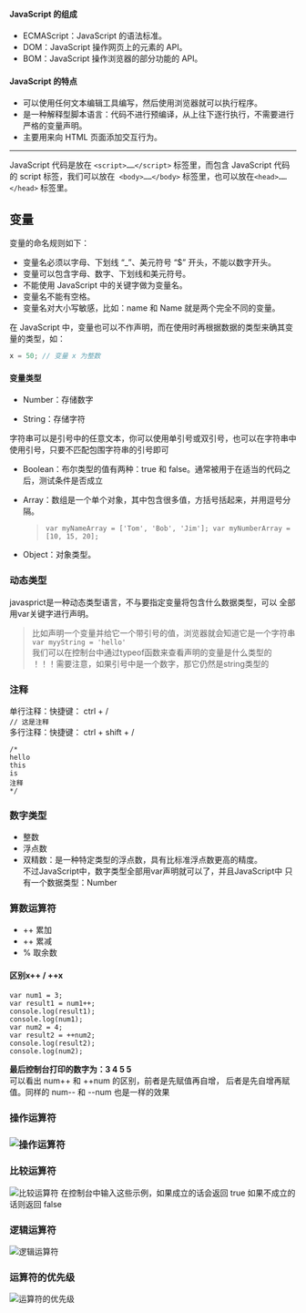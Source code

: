 #### JavaScript 的组成

- ECMAScript：JavaScript 的语法标准。
- DOM：JavaScript 操作网页上的元素的 API。
- BOM：JavaScript 操作浏览器的部分功能的 API。

#### JavaScript 的特点

- 可以使用任何文本编辑工具编写，然后使用浏览器就可以执行程序。
- 是一种解释型脚本语言：代码不进行预编译，从上往下逐行执行，不需要进行严格的变量声明。
- 主要用来向 HTML 页面添加交互行为。

---

JavaScript 代码是放在 `<script>……</script>` 标签里，而包含 JavaScript 代码的 script 标签，我们可以放在` <body>……</body>`  标签里，也可以放在`<head>……</head>` 标签里。

## 变量

变量的命名规则如下：

- 变量名必须以字母、下划线 “_”、美元符号 “$” 开头，不能以数字开头。
- 变量可以包含字母、数字、下划线和美元符号。
- 不能使用 JavaScript 中的关键字做为变量名。
- 变量名不能有空格。
- 变量名对大小写敏感，比如：name 和 Name 就是两个完全不同的变量。

在 JavaScript 中，变量也可以不作声明，而在使用时再根据数据的类型来确其变量的类型，如：

```javascript
x = 50; // 变量 x 为整数
```

#### 变量类型

- Number：存储数字

- String：存储字符

字符串可以是引号中的任意文本，你可以使用单引号或双引号，也可以在字符串中使用引号，只要不匹配包围字符串的引号即可

- Boolean：布尔类型的值有两种：true 和 false。通常被用于在适当的代码之后，测试条件是否成立

- Array：数组是一个单个对象，其中包含很多值，方括号括起来，并用逗号分隔。

  >```var myNameArray = ['Tom', 'Bob', 'Jim']; var myNumberArray = [10, 15, 20];```

- Object：对象类型。
### 动态类型  
javasprict是一种动态类型语言，不与要指定变量将包含什么数据类型，可以
全部用var关键字进行声明。
> 比如声明一个变量并给它一个带引号的值，浏览器就会知道它是一个字符串
> `var myyString = 'hello'`  
我们可以在控制台中通过typeof函数来查看声明的变量是什么类型的  
！！！需要注意，如果引号中是一个数字，那它仍然是string类型的  
### 注释  
单行注释：快捷键： ctrl + /  
`// 这是注释`  
多行注释：快捷键： ctrl + shift + /   
```
/*
hello
this
is
注释
*/
```
### 数字类型  
- 整数  
- 浮点数  
- 双精数：是一种特定类型的浮点数，具有比标准浮点数更高的精度。  
不过JavaScript中，数字类型全部用var声明就可以了，并且JavaScript中
只有一个数据类型：Number   
### 算数运算符  
- ++ 累加  
- ++ 累减
- % 取余数  
#### 区别x++ / ++x  
```  
var num1 = 3;
var result1 = num1++;
console.log(result1);
console.log(num1);
var num2 = 4;
var result2 = ++num2;
console.log(result2);
console.log(num2);
```
**最后控制台打印的数字为：3 4 5 5**  
可以看出 num++ 和 ++num 的区别，前者是先赋值再自增，
后者是先自增再赋值。同样的 num-- 和 --num 也是一样的效果  
###  操作运算符

###    ![操作运算符](C:\Users\MI\Documents\GitHub\js\操作运算符.png)

  
### 比较运算符  
  ![比较运算符](C:\Users\MI\Documents\GitHub\js\比较运算符.png)
在控制台中输入这些示例，如果成立的话会返回 true 如果不成立的话则返回 false  

### 逻辑运算符  
  ![逻辑运算符](C:\Users\MI\Documents\GitHub\js\逻辑运算符.png)
### 运算符的优先级  

![运算符的优先级](C:\Users\MI\Documents\GitHub\js\运算符的优先级.png)

<!-- pack   -->
<!-- query -->